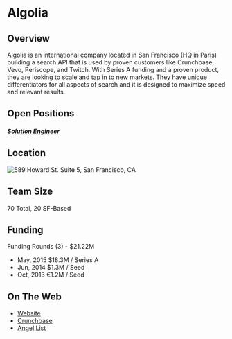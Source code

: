 # Algolia
## Overview
Algolia is an international company located in San Francisco (HQ in Paris) building a search API that is used by proven customers like Crunchbase, Vevo, Periscope, and Twitch. With Series A funding and a proven product, they are looking to scale and tap in to new markets. They have unique differentiators for all aspects of search and it is designed to maximize speed and relevant results.

## Open Positions
##### [Solution Engineer](https://github.com/the31337/jobs/blob/master/algolia/solutions-engineer.md)

## Location
![589 Howard St. Suite 5, San Francisco, CA](https://maps.googleapis.com/maps/api/staticmap?center=589+Howard+St.+Suite+5,+San+Francisco,+CA&zoom=13&scale=false&size=600x300&maptype=roadmap&format=png&visual_refresh=true)  

## Team Size
70 Total, 20 SF-Based

## Funding
Funding Rounds (3) - $21.22M
+ May, 2015	$18.3M / Series A
+ Jun, 2014	$1.3M / Seed
+ Oct, 2013	€1.2M / Seed

## On The Web
+ [Website](https://www.algolia.com/)
+ [Crunchbase](https://www.crunchbase.com/organization/algolia#/entity)
+ [Angel List](https://angel.co/algolia)
